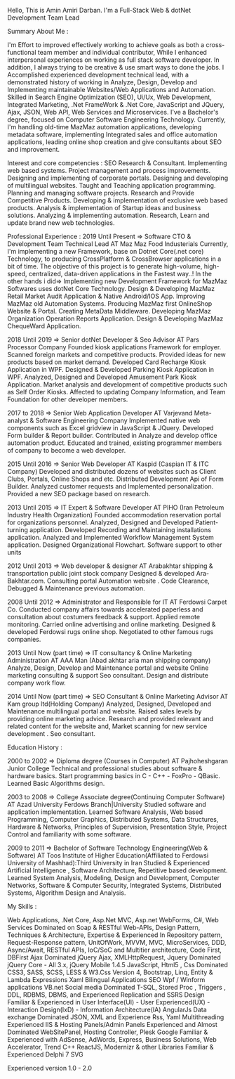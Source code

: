 Hello, This is Amin Amiri Darban. I'm a Full-Stack Web & dotNet Development Team Lead

Summary About Me : 

I'm Effort to improved effectively working to achieve goals as both a cross-functional team member and individual contributor, While I enhanced interpersonal experiences on working as full stack software developer. In addition, I always trying to be creative & use smart ways to done the jobs.
I Accomplished experienced development technical lead, with a demonstrated history of working in Analyze, Design, Develop and Implementing maintainable Websites/Web Applications and Automation.
Skilled in Search Engine Optimization (SEO), Ui/Ux, Web Development, Integrated Marketing, .Net FrameWork & .Net Core, JavaScript and JQuery, Ajax, JSON, Web API, Web Services and Microservices.
I've a Bachelor's degree, focused on Computer Software Engineering Technology.
Currently, I'm handling old-time MazMaz automation applications, developing metadata software, implementing Integrated sales and office automation applications, leading online shop creation and give consultants about SEO and improvement.


Interest and core competencies : 
    SEO Research & Consultant.
    Implementing web based systems.
    Project management and process improvements.
    Designing and implementing of corporate portals.
    Designing and developing of multilingual websites.
    Taught and Teaching application programming.
    Planning and managing software projects.
    Research and Provide Competitive Products.
    Developing & implementation of exclusive web based products.
    Analysis & implementation of Startup ideas and business solutions.
    Analyzing & implementing automation.
    Research, Learn and update brand new web technologies.


Professional Experience : 
2019 Until Present => Software CTO & Development Team Technical Lead AT Maz Maz Food Industerials
    Currently, I'm implementing a new Framework, base on Dotnet Core(.net core) Technology, to producing CrossPlatform & CrossBrowser applications in a bit of time. The objective of this project is to generate high-volume, high-speed, centralized, data-driven applications in the Fastest way..! In the other hands i did=>
    Implementing new Development Framework for MazMaz Softwares uses dotNet Core Technology.
    Design & Developing MazMaz Retail Market Audit Application & Native Android/IOS App.
    Improving MazMaz old Automation Systems.
    Producing MazMaz first OnlineShop Website & Portal.
    Creating MetaData Middleware.
    Developing MazMaz Organization Operation Reports Application.
    Design & Developing MazMaz ChequeWard Application.

2018 Until 2019 => Senior dotNet Developer & Seo Advisor AT Pars Processor Company
    Founded kiosk applications Framework for employer.
    Scanned foreign markets and competitive products.
    Provided ideas for new products based on market demand.
    Developed Card Recharge Kiosk Application in WPF.
    Designed & Developed Parking Kiosk Application in WPF.
    Analyzed, Designed and Developed Amusement Park Kiosk Application.
    Market analysis and development of competitive products such as Self Order Kiosks.
    Affected to updating Company Information, and Team Foundation for other developer members.

2017 to 2018 => Senior Web Application Developer AT Varjevand Meta-analyst & Software Engineering Company
    Implemented native web components such as Excel gridview in JavaScript & JQuery.
    Developed Form builder & Report builder.
    Contributed in Analyze and develop office automation product.
    Educated and trained, existing programmer members of company to become a web developer.

2015 Until 2016 => Senior Web Developer AT Kaspid (Caspian IT & ITC Company)
    Developed and distributed dozens of websites such as Client Clubs, Portals, Online Shops and etc.
    Distributed Development Api of Form Builder.
    Analyzed customer requests and Implemented personalization.
    Provided a new SEO package based on research.

2013 Until 2015 => IT Expert & Software Developer AT PIHO (Iran Petroleum Industry Health Organization)
    Founded accommodation reservation portal for organizations personnel.
    Analyzed, Designed and Developed Patient-turning application.
    Developed Recording and Maintaining installations application.
    Analyzed and Implemented Workflow Management System application.
    Designed Organizational Flowchart.
    Software support to other units

2012 Until 2013 => Web developer & designer AT Arabakhtar shipping & transportation public joint stock company
    Designed & developed Ara-Bakhtar.com. Consulting portal Automation website .
    Code Clearance, Debugged  & Maintenance previous automation.

2008 Until 2012 => Administrator and Responsible for IT AT Ferdowsi Carpet Co.
    Conducted company affairs towards accelerated paperless and consultation about costumers feedback & support.
    Applied remote monitoring.
    Carried online advertising and online marketing.
    Designed & developed Ferdowsi rugs online shop.
    Negotiated to other famous rugs companies.

2013 Until Now (part time) => IT consultancy & Online Marketing Administration AT AAA Man (Abad akhtar aria man shipping company)
    Analyze, Design, Develop and Maintenance portal and website
    Online marketing consulting & support
    Seo consultant.
    Design and distribute company work flow.

2014 Until Now (part time) => SEO Consultant & Online Marketing Advisor AT Kam group ltd(Holding Company)
    Analyzed, Designed, Developed and Maintenance multilingual portal and website.
    Raised sales levels by providing online marketing advice.
    Research and provided relevant and related content for the website and, Market scanning for new service development .
    Seo consultant.



Education History :               

2000 to 2002 => Diploma degree (Courses in Computer) AT Pajhoheshgaran Junior College
Technical and professional studies about software & hardware basics. Start programming basics in C - C++ - FoxPro - QBasic. Learned Basic Algorithms design.

2003 to 2008 => College Associate degree(Continuing Computer Software) AT Azad University Ferdows Branch|University
Studied software and application implementation. Learned Software Analysis, Web based Programming, Computer Graphics, Distributed Systems, Data Structures, Hardware & Networks, Principles of Supervision, Presentation Style, Project Control and familiarity with some software.

2009 to 2011 => Bachelor of Software Technology Engineering(Web & Software) AT Toos Institute of Higher Education(Affiliated to Ferdowsi University of Mashhad):Third University in Iran
Studied & Experienced Artificial Intelligence , Software Architecture, Repetitive based development. Learned  System Analysis, Modeling, Design and Development, Computer Networks, Software & Computer Security, Integrated Systems, Distributed Systems, Algorithm Design and Analysis. 


My Skills :

Web Applications, .Net Core, Asp.Net MVC, Asp.net WebForms, C#, Web Services Dominated on Soap & RESTful Web-APIs,
Design Pattern, Techniques & Architecture,
Expertise & Experienced In Repository pattern, Request-Response pattern, UnitOfWork, MVVM, MVC, MicroServices, DDD, Async/Await, RESTful APIs, IoC/SoC and Multitier architecture, Code First, DBFirst
Ajax Dominated jQuery Ajax, XMLHttpRequest, Jquery Dominated jQuery Core - All 3.x, jQuery Mobile 1.4.5
JavaScript, Html5 , Css Dominated CSS3, SASS, SCSS, LESS & W3.Css Version 4, Bootstrap, Linq, Entity & Lambda Expressions
Xaml
Bilingual Applications
SEO
Wpf / Winform applications
VB.net
Social media
Dominated  T-SQL, Stored Proc , Triggers , DDL, RDBMS, DBMS, and Experienced Replication and SSRS Design
Familiar & Experienced in User Interface(UI) - User Experienced(UX) - Interaction Design(IxD) - Information Architecture(IA)
AngularJs
Data exchange
Dominated JSON, XML and Experience Rss, Yaml
Multithreading
Experienced
IIS & Hosting Panels/Admin Panels
Experienced and Almost Dominated WebSitePanel, Hosting Controller, Plesk
Google
Familiar & Experienced with AdSense, AdWords, Express, Business Solutions, Web Accelerator, Trend
C++
ReactJS, Modernizr & other Libraries
Familiar & Experienced
Delphi 7
SVG

Experienced version 1.0 - 2.0
<!---
aminamiridarban/aminamiridarban is a ✨ special ✨ repository because its `README.md` (this file) appears on your GitHub profile.
You can click the Preview link to take a look at your changes.
--->
